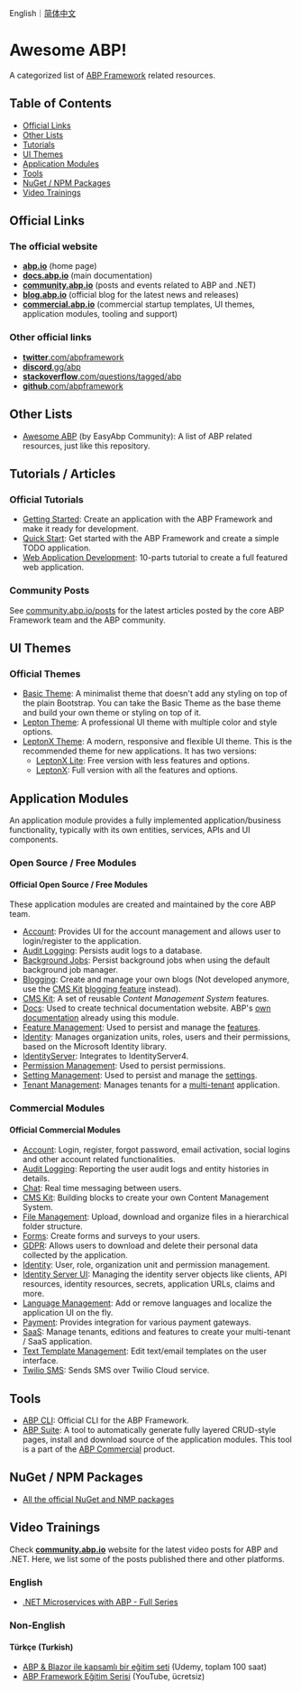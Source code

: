 English｜[简体中文](https://github.com/abpframework/awesome-abp/blob/main/README.zh-Hans.md)

# Awesome ABP!

A categorized list of [ABP Framework](https://github.com/abpframework/abp) related resources.

## Table of Contents

- [Official Links](#official-links)
- [Other Lists](#other-lists)
- [Tutorials](#tutorials--articles)
- [UI Themes](#ui-themes)
- [Application Modules](#application-modules)
- [Tools](#tools)
- [NuGet / NPM Packages](#nuget--npm-packages)
- [Video Trainings](#video-trainings)

## Official Links

### The official website

* **[abp.io](https://abp.io/)** (home page)
* **[docs.abp.io](https://docs.abp.io/)** (main documentation)
* **[community.abp.io](https://community.abp.io/)** (posts and events related to ABP and .NET)
* **[blog.abp.io](https://blog.abp.io/)** (official blog for the latest news and releases)
* **[commercial.abp.io](https://commercial.abp.io/)** (commercial startup templates, UI themes, application modules, tooling and support)

### Other official links

* [**twitter**.com/abpframework](https://twitter.com/abpframework)
* [**discord**.gg/abp](https://discord.gg/abp)
* [**stackoverflow**.com/questions/tagged/abp](https://stackoverflow.com/questions/tagged/abp)
* [**github**.com/abpframework](https://github.com/abpframework)

## Other Lists

* [Awesome ABP](https://github.com/EasyAbp/awesome-abp) (by EasyAbp Community): A list of ABP related resources, just like this repository.

## Tutorials / Articles

### Official Tutorials

* [Getting Started](https://docs.abp.io/en/abp/latest/Getting-Started): Create an application with the ABP Framework and make it ready for development.
* [Quick Start](https://docs.abp.io/en/abp/latest/Tutorials/Todo/Overall): Get started with the ABP Framework and create a simple TODO application.
* [Web Application Development](https://docs.abp.io/en/abp/latest/Tutorials/Part-1): 10-parts tutorial to create a full featured web application.

### Community Posts

See [community.abp.io/posts](https://community.abp.io/posts) for the latest articles posted by the core ABP Framework team and the ABP community.

## UI Themes

### Official Themes

* [Basic Theme](https://docs.abp.io/en/abp/latest/UI/AspNetCore/Basic-Theme): A minimalist theme that doesn't add any styling on top of the plain Bootstrap. You can take the Basic Theme as the base theme and build your own theme or styling on top of it.
* [Lepton Theme](https://docs.abp.io/en/commercial/latest/themes/lepton): A professional UI theme with multiple color and style options.
* [LeptonX Theme](https://x.leptontheme.com/): A modern, responsive and flexible UI theme. This is the recommended theme for new applications. It has two versions:
  * [LeptonX Lite](https://docs.abp.io/en/abp/latest/Themes/LeptonXLite/AspNetCore): Free version with less features and options.
  * [LeptonX](https://docs.abp.io/en/commercial/latest/themes/lepton-x/commercial/mvc): Full version with all the features and options.

## Application Modules

An application module provides a fully implemented application/business functionality, typically with its own entities, services, APIs and UI components.

### Open Source / Free Modules

#### Official Open Source / Free Modules

These application modules are created and maintained by the core ABP team.

* [Account](https://docs.abp.io/en/abp/latest/Modules/Account): Provides UI for the account management and allows user to login/register to the application.
* [Audit Logging](https://docs.abp.io/en/abp/latest/Modules/Audit-Logging): Persists audit logs to a database.
* [Background Jobs](https://docs.abp.io/en/abp/latest/Modules/Background-Jobs): Persist background jobs when using the default background job manager.
* [Blogging](https://commercial.abp.io/modules/Volo.Blogging): Create and manage your own blogs (Not developed anymore, use the [CMS Kit](https://docs.abp.io/en/abp/latest/Modules/Cms-Kit/Index) [blogging feature](https://docs.abp.io/en/abp/latest/Modules/Cms-Kit/Blogging) instead).
* [CMS Kit](https://docs.abp.io/en/abp/latest/Modules/Cms-Kit/Index): A set of reusable *Content Management System* features.
* [Docs](https://docs.abp.io/en/abp/latest/Modules/Docs): Used to create technical documentation website. ABP's [own documentation](https://docs.abp.io/) already using this module.
* [Feature Management](https://docs.abp.io/en/abp/latest/Modules/Feature-Management): Used to persist and manage the [features](https://docs.abp.io/en/abp/latest/Features).
* [Identity](https://docs.abp.io/en/abp/latest/Modules/Identity): Manages organization units, roles, users and their permissions, based on the Microsoft Identity library.
* [IdentityServer](https://docs.abp.io/en/abp/latest/Modules/IdentityServer): Integrates to IdentityServer4.
* [Permission Management](https://docs.abp.io/en/abp/latest/Modules/Permission-Management): Used to persist permissions.
* [Setting Management](https://docs.abp.io/en/abp/latest/Modules/Setting-Management): Used to persist and manage the [settings](https://docs.abp.io/en/abp/latest/Settings).
* [Tenant Management](https://docs.abp.io/en/abp/latest/Modules/Tenant-Management): Manages tenants for a [multi-tenant](https://docs.abp.io/en/abp/latest/Multi-Tenancy) application.

### Commercial Modules

#### Official Commercial Modules

* [Account](https://commercial.abp.io/modules/Volo.Account.Pro): Login, register, forgot password, email activation, social logins and other account related functionalities.
* [Audit Logging](https://commercial.abp.io/modules/Volo.AuditLogging.Ui): Reporting the user audit logs and entity histories in details.
* [Chat](https://commercial.abp.io/modules/Volo.Chat): Real time messaging between users.
* [CMS Kit](https://commercial.abp.io/modules/Volo.CmsKit.Pro): Building blocks to create your own Content Management System.
* [File Management](https://commercial.abp.io/modules/Volo.FileManagement): Upload, download and organize files in a hierarchical folder structure.
* [Forms](https://commercial.abp.io/modules/Volo.Forms): Create forms and surveys to your users.
* [GDPR](https://commercial.abp.io/modules/Volo.Gdpr): Allows users to download and delete their personal data collected by the application.
* [Identity](https://commercial.abp.io/modules/Volo.Identity.Pro): User, role, organization unit and permission management.
* [Identity Server UI](https://commercial.abp.io/modules/Volo.Identityserver.Ui): Managing the identity server objects like clients, API resources, identity resources, secrets, application URLs, claims and more.
* [Language Management](https://commercial.abp.io/modules/Volo.LanguageManagement): Add or remove languages and localize the application UI on the fly.
* [Payment](https://commercial.abp.io/modules/Volo.Payment): Provides integration for various payment gateways.
* [SaaS](https://commercial.abp.io/modules/Volo.Saas): Manage tenants, editions and features to create your multi-tenant / SaaS application.
* [Text Template Management](https://commercial.abp.io/modules/Volo.TextTemplateManagement): Edit text/email templates on the user interface.
* [Twilio SMS](https://commercial.abp.io/modules/Volo.Abp.Sms.Twilio): Sends SMS over Twilio Cloud service.

## Tools

* [ABP CLI](https://docs.abp.io/en/abp/latest/CLI): Official CLI for the ABP Framework.
* [ABP Suite](https://commercial.abp.io/tools/suite): A tool to automatically generate fully layered CRUD-style pages, install and download source of the application modules. This tool is a part of the [ABP Commercial](https://commercial.abp.io/) product.

## NuGet / NPM Packages

* [All the official NuGet and NMP packages](https://abp.io/packages)

## Video Trainings

Check **[community.abp.io](https://community.abp.io/)** website for the latest video posts for ABP and .NET. Here, we list some of the posts published there and other platforms.

### English

* [.NET Microservices with ABP - Full Series](https://community.abp.io/posts/.net-microservice-with-abp-full-series-m6opqjb1)

### Non-English

#### Türkçe (Turkish)

* [ABP & Blazor ile kapsamlı bir eğitim seti](https://www.udemy.com/course/web-tabanli-on-muhasebe-1-5/) (Udemy, toplam 100 saat)
* [ABP Framework Eğitim Serisi](https://www.youtube.com/watch?v=JvwPpSTEAvg&list=PLBEMB-Eql15s3kaMvQ6pIobVk492a7s9j&index=1)  (YouTube, ücretsiz)
